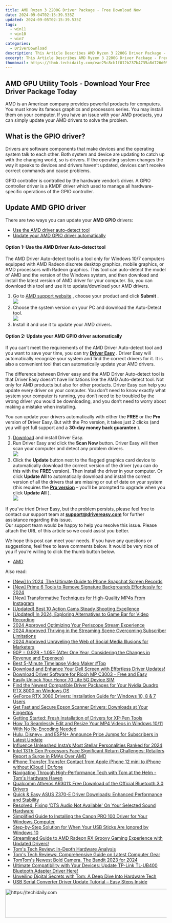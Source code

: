 ```yaml
---
title: AMD Ryzen 3 2200G Driver Package - Free Download Now
date: 2024-09-04T02:15:39.535Z
updated: 2024-09-05T02:15:39.535Z
tags:
  - win11
  - win10
  - win7
categories:
  - DriverDownload
description: This Article Describes AMD Ryzen 3 2200G Driver Package - Free Download Now
excerpt: This Article Describes AMD Ryzen 3 2200G Driver Package - Free Download Now
thumbnail: https://thmb.techidaily.com/eae25c8cb1f012b237b4735a8d726d09f7b30b165b0175087b89427fe82c8e76.jpg
---
```


## AMD GPU Utility Tools - Download Your Free Driver Package Today

AMD is an American company provides powerful products for computers. You must know its famous graphics and processors series. You may install them on your computer. If you have an issue with your AMD products, you can simply update your AMD drivers to solve the problem.

## What is the GPIO driver?

 Drivers are software components that make devices and the operating system talk to each other. Both system and device are updating to catch up with the changing world, so is drivers. If the operating system changes the way it speaks to devices and drivers haven’t updated, devices can’t receive correct commands and cause problems.

 GPIO controller is controlled by the hardware vendor’s driver. A GPIO controller driver is a KMDF driver which used to manage all hardware-specific operations of the GPIO controller.

## Update AMD GPIO driver

 There are two ways you can update your **AMD GPIO** drivers:

* [Use the AMD driver auto-detect tool](https://tools.techidaily.com/drivereasy/download/)
* [Update your AMD GPIO driver automatically](https://tools.techidaily.com/drivereasy/download/)

#### Option 1: Use the AMD Driver Auto-detect tool

 The AMD Driver Auto-detect tool is a tool only for Windows 10/7 computers equipped with AMD Radeon discrete desktop graphics, mobile graphics, or AMD processors with Radeon graphics. This tool can auto-detect the model of AMD and the version of the Windows system, and then download and install the latest version of AMD driver for your computer. So, you can download this tool and use it to update/download your AMD drivers.

1. Go to [AMD support website](https://www.amd.com/en/support) , choose your product and click **Submit** .  
![](https://images.drivereasy.com/wp-content/uploads/2019/07/auto.jpg)
2. Choose the system version on your PC and download the Auto-Detect tool.  
![](https://images.drivereasy.com/wp-content/uploads/2019/07/auto1.jpg)
3. Install it and use it to update your AMD drivers.

#### Option 2: Update your AMD GPIO driver automatically

 If you can’t meet the requirements of the AMD Driver Auto-detect tool and you want to save your time, you can try **[Driver Easy](https://tools.techidaily.com/drivereasy/download/)**  . Driver Easy will automatically recognize your system and find the correct drivers for it. It is also a convenient tool that can automatically update your AMD drivers.

 The difference between Driver easy and the AMD Driver Auto-detect tool is that Driver Easy doesn’t have limitations like the AMD Auto-detect tool. Not only for AMD products but also for other products. Driver Easy can help you update every driver on your computer. You don’t need to know exactly what system your computer is running, you don’t need to be troubled by the wrong driver you would be downloading, and you don’t need to worry about making a mistake when installing.

 You can update your drivers automatically with either the **FREE** or the **Pro** version of Driver Easy. But with the Pro version, it takes just 2 clicks (and you will get full support and a **30-day money back guarantee** ).

1. [Download](https://tools.techidaily.com/drivereasy/download/) and install Driver Easy.
2. Run Driver Easy and click the **Scan Now** button. Driver Easy will then scan your computer and detect any problem drivers.  
![](https://images.drivereasy.com/wp-content/uploads/2019/10/12.jpg)
3. Click the **Update** button next to the flagged graphics card device to automatically download the correct version of the driver (you can do this with the **FREE** version). Then install the driver in your computer. Or click **Update All** to automatically download and install the correct version of all the drivers that are missing or out of date on your system (this requires the **[Pro version](https://tools.techidaily.com/drivereasy/download/)**  – you’ll be prompted to upgrade when you click **Update All** ).  
![](https://images.drivereasy.com/wp-content/uploads/2019/10/gpio.jpg)

 If you’ve tried Driver Easy, but the problem persists, please feel free to contact our support team at **<support@drivereasy.com>** for further assistance regarding this issue.  
 Our support team would be happy to help you resolve this issue. Please attach the URL of this article so we could assist you better.

 We hope this post can meet your needs. If you have any questions or suggestions, feel free to leave comments below. It would be very nice of you if you’re willing to click the thumb button below.

* [AMD](https://tools.techidaily.com/drivereasy/download/)

<ins class="adsbygoogle"
     style="display:block"
     data-ad-format="autorelaxed"
     data-ad-client="ca-pub-7571918770474297"
     data-ad-slot="1223367746"></ins>



<ins class="adsbygoogle"
     style="display:block"
     data-ad-client="ca-pub-7571918770474297"
     data-ad-slot="8358498916"
     data-ad-format="auto"
     data-full-width-responsive="true"></ins>

<span class="atpl-alsoreadstyle">Also read:</span>
<div><ul>
<li><a href="https://snapchat-videos.techidaily.com/new-in-2024-the-ultimate-guide-to-phone-snapchat-screen-records/"><u>[New] In 2024, The Ultimate Guide to Phone Snapchat Screen Records</u></a></li>
<li><a href="https://fox-direct.techidaily.com/new-prime-6-tools-to-remove-signature-backgrounds-effortlessly-for-2024/"><u>[New] Prime 6 Tools to Remove Signature Backgrounds Effortlessly for 2024</u></a></li>
<li><a href="https://instagram-videos.techidaily.com/new-transformative-techniques-for-high-quality-mp4s-from-instagram/"><u>[New] Transformative Techniques for High-Quality MP4s From Instagram</u></a></li>
<li><a href="https://extra-lessons.techidaily.com/updated-best-10-action-cams-steady-shooting-excellence/"><u>[Updated] Best 10 Action Cams  Steady Shooting Excellence</u></a></li>
<li><a href="https://screen-video-capture.techidaily.com/updated-in-2024-exploring-alternatives-to-game-bar-for-video-recording/"><u>[Updated] In 2024, Exploring Alternatives to Game Bar for Video Recording</u></a></li>
<li><a href="https://extra-approaches.techidaily.com/2024-approved-optimizing-your-periscope-stream-experience/"><u>2024 Approved  Optimizing Your Periscope Stream Experience</u></a></li>
<li><a href="https://fox-links.techidaily.com/2024-approved-thriving-in-the-streaming-scene-overcoming-subscriber-limitations/"><u>2024 Approved  Thriving in the Streaming Scene  Overcoming Subscriber Limitations</u></a></li>
<li><a href="https://facebook-video-recording.techidaily.com/2024-approved-unraveling-the-web-of-social-media-illusions-for-marketers/"><u>2024 Approved  Unraveling the Web of Social Media Illusions for Marketers</u></a></li>
<li><a href="https://hardware-help.techidaily.com/90p-092r-105e-after-one-year-considering-the-changes-in-revenue-and-expenses/"><u>90P = 0.92R - 1.05E (After One Year, Considering the Changes in Revenue and Expenses)</u></a></li>
<li><a href="https://screen-recording.techidaily.com/best-5-minute-timelapse-video-maker-top/"><u>Best 5-Minute Timelapse Video Maker #Top</u></a></li>
<li><a href="https://hardware-help.techidaily.com/1722960957445-download-and-enhance-your-dell-screen-with-effortless-driver-updates/"><u>Download and Enhance Your Dell Screen with Effortless Driver Updates!</u></a></li>
<li><a href="https://hardware-help.techidaily.com/download-driver-software-for-ricoh-mp-c3003-free-and-easy/"><u>Download Driver Software for Ricoh MP C3003 - Free and Easy</u></a></li>
<li><a href="https://sim-unlock.techidaily.com/easily-unlock-your-honor-70-lite-5g-device-sim-by-drfone-android/"><u>Easily Unlock Your Honor 70 Lite 5G Device SIM</u></a></li>
<li><a href="https://hardware-help.techidaily.com/find-the-newest-compatible-driver-packages-for-your-nvidia-quadro-rtx-8000-on-windows-os/"><u>Find the Newest Compatible Driver Packages for Your Nvidia Quadro RTX 8000 on Windows OS</u></a></li>
<li><a href="https://hardware-help.techidaily.com/geforce-rtx-3080-drivers-installation-guide-for-windows-10-8-and-7-users/"><u>GeForce RTX 3080 Drivers: Installation Guide for Windows 10, 8 & 7 Users</u></a></li>
<li><a href="https://hardware-help.techidaily.com/get-fast-and-secure-epson-scanner-drivers-downloads-at-your-fingertps/"><u>Get Fast and Secure Epson Scanner Drivers: Downloads at Your Fingertps</u></a></li>
<li><a href="https://hardware-help.techidaily.com/getting-started-fresh-installation-of-drivers-for-xp-pen-tools/"><u>Getting Started: Fresh Installation of Drivers for XP-Pen Tools</u></a></li>
<li><a href="https://vp-tips.techidaily.com/how-to-seamlessly-edit-and-resize-your-mp4-videos-in-windows-1011-with-no-re-encoding-needed/"><u>How To Seamlessly Edit and Resize Your MP4 Videos in Windows 10/11 With No Re-Encoding Needed</u></a></li>
<li><a href="https://buynow-info.techidaily.com/hulu-disneyplus-and-espnplus-announce-price-jumps-for-subscribers-in-latest-update/"><u>Hulu, Disney+, and ESPN+ Announce Price Jumps for Subscribers in Latest Update</u></a></li>
<li><a href="https://instagram-video-recordings.techidaily.com/influence-unleashed-instas-most-stellar-personalities-ranked-for-2024/"><u>Influence Unleashed  Insta’s Most Stellar Personalities Ranked for 2024</u></a></li>
<li><a href="https://hardware-help.techidaily.com/intel-13th-gen-processors-face-significant-return-challenges-retailers-report-a-surge-in-rmas-over-amd/"><u>Intel 13Th Gen Processors Face Significant Return Challenges: Retailers Report a Surge in RMAs Over AMD</u></a></li>
<li><a href="https://iphone-transfer.techidaily.com/iphone-transfer-transfer-contact-from-apple-iphone-12-mini-to-iphone-without-icloud-drfone-by-drfone-transfer-from-ios/"><u>iPhone Transfer Transfer Contact from Apple iPhone 12 mini to iPhone without iCloud | Dr.fone</u></a></li>
<li><a href="https://hardware-help.techidaily.com/navigating-through-high-performance-tech-with-tom-at-the-helm-toms-hardware-haven/"><u>Navigating Through High-Performance Tech with Tom at the Helm - Tom's Hardware Haven</u></a></li>
<li><a href="https://hardware-help.techidaily.com/qualcomm-atheros-ar3011-free-download-of-the-official-bluetooth-30-drivers/"><u>Qualcomm Atheros AR3011: Free Download of the Official Bluetooth 3.0 Drivers</u></a></li>
<li><a href="https://hardware-help.techidaily.com/quick-and-easy-asus-z370-e-driver-downloads-enhanced-performance-and-stability/"><u>Quick & Easy ASUS Z370-E Driver Downloads: Enhanced Performance and Stability</u></a></li>
<li><a href="https://hardware-help.techidaily.com/resolved-fixing-dts-audio-not-available-on-your-selected-sound-hardware/"><u>Resolved: Fixing 'DTS Audio Not Available' On Your Selected Sound Hardware</u></a></li>
<li><a href="https://hardware-help.techidaily.com/simplified-guide-to-installing-the-canon-pro-100-driver-for-your-windows-computer/"><u>Simplified Guide to Installing the Canon PRO 100 Driver for Your Windows Computer</u></a></li>
<li><a href="https://hardware-help.techidaily.com/step-by-step-solution-for-when-your-usb-sticks-are-ignored-by-windows-10/"><u>Step-by-Step Solution for When Your USB Sticks Are Ignored by Windows 10</u></a></li>
<li><a href="https://hardware-help.techidaily.com/streamlined-guide-to-amd-radeon-rx-groovy-gaming-experience-with-updated-drivers/"><u>Streamlined Guide to AMD Radeon RX Groovy Gaming Experience with Updated Drivers!</u></a></li>
<li><a href="https://hardware-help.techidaily.com/toms-tech-review-in-depth-hardware-analysis/"><u>Tom's Tech Review: In-Depth Hardware Analysis</u></a></li>
<li><a href="https://hardware-help.techidaily.com/toms-tech-reviews-comprehensive-guide-on-latest-computer-gear/"><u>Tom's Tech Reviews: Comprehensive Guide on Latest Computer Gear</u></a></li>
<li><a href="https://fox-links.techidaily.com/tomtoms-newest-bold-camera-the-bandit-2023-for-2024/"><u>TomTom's Newest Bold Camera, The Bandit 2023 for 2024</u></a></li>
<li><a href="https://hardware-help.techidaily.com/1722967167762-ultimate-compatibility-with-your-devices-update-tp-link-tl-ub400-bluetooth-adapter-driver-here/"><u>Ultimate Compatibility with Your Devices: Update TP-Link TL-UB400 Bluetooth Adapter Driver Here!</u></a></li>
<li><a href="https://hardware-help.techidaily.com/unveiling-digital-secrets-with-tom-a-deep-dive-into-hardware-tech/"><u>Unveiling Digital Secrets with Tom: A Deep Dive Into Hardware Tech</u></a></li>
<li><a href="https://hardware-help.techidaily.com/usb-serial-converter-driver-update-tutorial-easy-steps-inside/"><u>USB Serial Converter Driver Update Tutorial – Easy Steps Inside</u></a></li>
</ul></div>

<!-- affiliate ads begin -->
<a href="https://aligracehair.sjv.io/c/5597632/1902309/19272" target="_top" id="1902309">
  <img src="//a.impactradius-go.com/display-ad/19272-1902309" border="0" alt="https://techidaily.com" width="728" height="90"/>
</a>
<img height="0" width="0" src="https://aligracehair.sjv.io/i/5597632/1902309/19272" style="position:absolute;visibility:hidden;" border="0" />
<!-- affiliate ads end -->